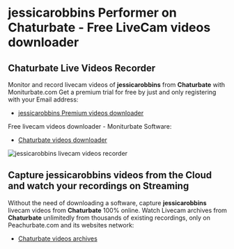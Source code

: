 # jessicarobbins Performer on Chaturbate - Free LiveCam videos downloader

## Chaturbate Live Videos Recorder

Monitor and record livecam videos of **jessicarobbins** from **Chaturbate** with Moniturbate.com
Get a premium trial for free by just and only registering with your Email address:
* [jessicarobbins Premium videos downloader](https://moniturbate.com/request-demo-licence-key.html)

Free livecam videos downloader - Moniturbate Software:
* [Chaturbate videos downloader](https://moniturbate.com/moniturbate-download-software.html)

![jessicarobbins livecam videos recorder](https://peachurnet.com/templates/moniturbate-software.png)


## Capture jessicarobbins videos from the Cloud and watch your recordings on Streaming

Without the need of downloading a software, capture **jessicarobbins** livecam videos from **Chaturbate** 100% online.
Watch Livecam archives from **Chaturbate** unlimitedly from thousands of existing recordings, only on Peachurbate.com and its websites network:
* [Chaturbate videos archives](https://peachurnet.com/)